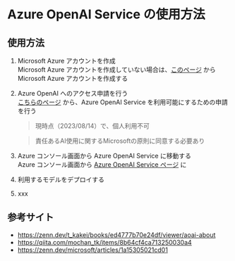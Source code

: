 # Azure OpenAI Service の使用方法

## 使用方法

1. Microsoft Azure アカウントを作成<br>
    Microsoft Azure アカウントを作成していない場合は、[このページ](https://signup.azure.com/signup?offer=ms-azr-0044p&appId=102&ref=&redirectURL=https:%2F%2Fazure.microsoft.com%2Fget-started%2Fwelcome-to-azure%2F&l=ja-jp&srcurl=https:%2F%2Fazure.microsoft.com%2Ffree%2Fcognitive-services%2F) から Microsoft Azure アカウントを作成する

1. Azure OpenAI へのアクセス申請を行う<br>
    [こちらのページ](https://customervoice.microsoft.com/Pages/ResponsePage.aspx?id=v4j5cvGGr0GRqy180BHbR7en2Ais5pxKtso_Pz4b1_xUOFA5Qk1UWDRBMjg0WFhPMkIzTzhKQ1dWNyQlQCN0PWcu) から、Azure OpenAI Service を利用可能にするための申請を行う

    > 現時点（2023/08/14）で、個人利用不可

    > 責任あるAI使用に関するMicrosoftの原則に同意する必要あり

1. Azure コンソール画面から Azure OpenAI Service に移動する<br>
    Azure コンソール画面から [Azure OpenAI Service ページ](https://portal.azure.com/?quickstart=true#view/Microsoft_Azure_ProjectOxford/CognitiveServicesHub/~/OpenAI) に

1. 利用するモデルをデプロイする<br>

1. xxx

## 参考サイト

- https://zenn.dev/t_kakei/books/ed4777b70e24df/viewer/aoai-about
- https://qiita.com/mochan_tk/items/8b64cf4ca713250030a4
- https://zenn.dev/microsoft/articles/1a15305021cd01